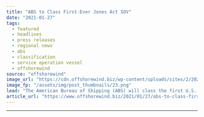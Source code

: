 ```yaml
---
title: "ABS to Class First-Ever Jones Act SOV"
date: "2021-01-27"
tags: 
  - featured
  - headlines
  - press releases
  - regional news
  - abs
  - classification
  - service operation vessel
  - offshorewind
source: "offshorewind"
image_url: "https://cdn.offshorewind.biz/wp-content/uploads/sites/2/2021/01/27095007/ABS-to-Class-First-Ever-Jones-Act-SOV.png"
image_fp: "/assets/img/post_thumbnails/23.png"
lead: "The American Bureau of Shipping (ABS) will class the first U.S.-flagged Jones Act service"
article_url: "https://www.offshorewind.biz/2021/01/27/abs-to-class-first-ever-jones-act-sov/"
---
```


---
